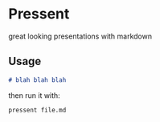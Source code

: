 # Pressent

great looking presentations with markdown

## Usage

```markdown
# blah blah blah
```

then run it with:

```shell
pressent file.md
```

